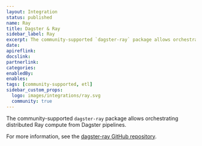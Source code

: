 ```yaml
---
layout: Integration
status: published
name: Ray
title: Dagster & Ray
sidebar_label: Ray
excerpt: The community-supported `dagster-ray` package allows orchestrating distributed Ray compute from Dagster pipelines.
date: 
apireflink:
docslink:
partnerlink:
categories:
enabledBy:
enables:
tags: [community-supported, etl]
sidebar_custom_props:
  logo: images/integrations/ray.svg
  community: true
---
```


The community-supported `dagster-ray` package allows orchestrating distributed Ray compute from Dagster pipelines.

For more information, see the [dagster-ray GitHub repository](https://github.com/danielgafni/dagster-ray).
